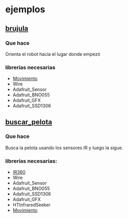 # ejemplos
 ## [brujula](https://github.com/juanCoder64/quantum/tree/master/Ejemplos/brujula)
### Que hace
 Orienta el robot hacia el lugar donde empezó
### librerías necesarias
 * [Movimiento](https://github.com/juanCoder64/quantum/tree/master/Bibliotecas/Movimiento)
 * Wire
 * Adafruit_Sensor
 * Adafruit_BNO055
 * Adafruit_GFX
 * Adafruit_SSD1306
 ## [buscar_pelota](https://github.com/juanCoder64/quantum/tree/master/Ejemplos/buscar_pelota)
  ### Que hace
   Busca la pelota usando los sensores IR y luego la sigue.
  ### librerías necesarias:
   * [IR360](https://github.com/juanCoder64/quantum/tree/master/Bibliotecas/IR360)
   * Wire
   * Adafruit_Sensor
   * Adafruit_BNO055
   * Adafruit_SSD1306
   * Adafruit_GFX
   * HTInfraredSeeker
   * [Movimiento](https://github.com/juanCoder64/quantum/tree/master/Bibliotecas/Movimiento)
